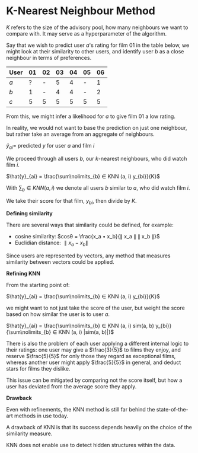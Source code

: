# K-Nearest Neighbour Method

$K$ refers to the size of the advisory pool, how many neighbours we want to compare with. It may serve as a hyperparameter of the algorithm.

Say that we wish to predict user $a$'s rating for film $01$ in the table below, we might look at their similarity to other users, and identify user $b$ as a close neighbour in terms of preferences.

| User | 01  | 02  | 03  | 04  | 05  | 06  |
| ---- | --- | --- | --- | --- | --- | --- |
| $a$  | ?   | -   | 5   | 4   | -   | 1   |
| $b$  | 1   | -   | 4   | 4   | -   | 2   |
| $c$  | 5   | 5   | 5   | 5   | 5   | 5   |

From this, we might infer a likelihood for $a$ to give film $01$ a low rating.

In reality, we would not want to base the prediction on just one neighbour, but rather take an average from an aggregate of neighbours.

$\hat{y}_{ai} =$ predicted $y$ for user $a$ and film $i$

We proceed through all users $b$, our $k$-nearest neighbours, who did watch film $i$.

$`\hat{y}_{ai} = \frac{\sum\nolimits_{b} ∈ KNN (a, i) y_{bi}}{K}`$

With $\sum\nolimits_{b} ∈ KNN (a, i)$ we denote all users $b$ similar to $a$, who did watch film $i$.

We take their score for that film, $y_{bi}$, then divide by $K$.

**Defining similarity**

There are several ways that similarity could be defined, for example:

- cosine similarity: $cosθ = \frac{x_a • x_b}{∥ x_a ∥ ∥ x_b ∥}$
- Euclidian distance: $∥ x_a - x_b ∥$

Since users are represented by vectors, any method that measures similarity between vectors could be applied.

**Refining KNN**

From the starting point of:

$`\hat{y}_{ai} = \frac{\sum\nolimits_{b} ∈ KNN (a, i) y_{bi}}{K}`$

we might want to not just take the score of the user, but weight the score based on how similar the user is to user $a$.

$`\hat{y}_{ai} = \frac{\sum\nolimits_{b} ∈ KNN (a, i) sim(a, b) y_{bi}}{\sum\nolimits_{b} ∈ KNN (a, i) |sim(a, b)|}`$

There is also the problem of each user applying a different internal logic to their ratings: one user may give a $\frac{3}{5}$ to films they enjoy, and reserve $\frac{5}{5}$ for only those they regard as exceptional films, whereas another user might apply $\frac{5}{5}$ in general, and deduct stars for films they dislike.

This issue can be mitigated by comparing not the score itself, but how a user has deviated from the average score they apply.

**Drawback**

Even with refinements, the KNN method is still far behind the state-of-the-art methods in use today.

A drawback of KNN is that its success depends heavily on the choice of the similarity measure.

KNN does not enable use to detect hidden structures within the data.
